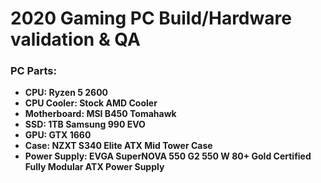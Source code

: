 # 2020 Gaming PC Build/Hardware validation &amp; QA 

### PC Parts:

- **CPU: Ryzen 5 2600**
- **CPU Cooler: Stock AMD Cooler**
- **Motherboard: MSI B450 Tomahawk**
- **SSD: 1TB Samsung 990 EVO** 
- **GPU: GTX 1660**
- **Case: NZXT S340 Elite ATX Mid Tower Case**
- **Power Supply: EVGA SuperNOVA 550 G2 550 W 80+ Gold Certified Fully Modular ATX Power Supply**
